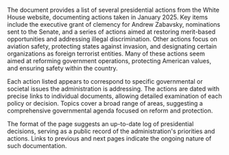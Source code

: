 The document provides a list of several presidential actions from the White House website, documenting actions taken in January 2025. Key items include the executive grant of clemency for Andrew Zabavsky, nominations sent to the Senate, and a series of actions aimed at restoring merit-based opportunities and addressing illegal discrimination. Other actions focus on aviation safety, protecting states against invasion, and designating certain organizations as foreign terrorist entities. Many of these actions seem aimed at reforming government operations, protecting American values, and ensuring safety within the country.

Each action listed appears to correspond to specific governmental or societal issues the administration is addressing. The actions are dated with precise links to individual documents, allowing detailed examination of each policy or decision. Topics cover a broad range of areas, suggesting a comprehensive governmental agenda focused on reform and protection.

The format of the page suggests an up-to-date log of presidential decisions, serving as a public record of the administration's priorities and actions. Links to previous and next pages indicate the ongoing nature of such documentation.
